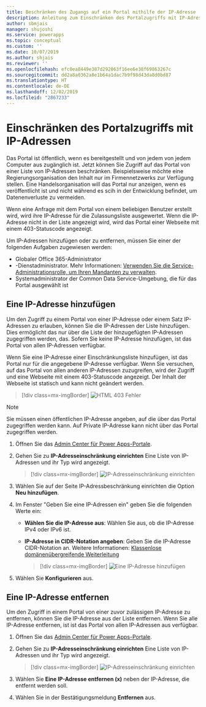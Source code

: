```yaml
---
title: Beschränken des Zugangs auf ein Portal mithilfe der IP-Adresse | MicrosoftDocs
description: Anleitung zum Einschränken des Portalzugriffs mit IP-Adressen.
author: sbmjais
manager: shujoshi
ms.service: powerapps
ms.topic: conceptual
ms.custom: ''
ms.date: 10/07/2019
ms.author: shjais
ms.reviewer: ''
ms.openlocfilehash: efc0ea8449e387d292063f16ee6e38f69863267c
ms.sourcegitcommit: dd2a8a0362a8e1b64a1dac7b9f98d43da8d0bd87
ms.translationtype: HT
ms.contentlocale: de-DE
ms.lasthandoff: 12/02/2019
ms.locfileid: "2867233"
---
```

# <a name="restrict-portal-access-by-ip-address"></a>Einschränken des Portalzugriffs mit IP-Adressen

Das Portal ist öffentlich, wenn es bereitgestellt und von jedem von jedem Computer aus zugänglich ist. Jetzt können Sie Zugriff auf das Portal von einer Liste von IP-Adressen beschränken. Beispielsweise möchte eine Regierungsorganisation den Inhalt nur im Firmennetzwerks zur Verfügung stellen. Eine Handelsorganisation will das Portal nur anzeigen, wenn es veröffentlicht ist und nicht während es scih in der Entwicklung befindet, um Datenenverluste zu vermeiden.

Wenn eine Anfrage mit dem Portal von einem beliebigen Benutzer erstellt wird, wird ihre IP-Adresse für die Zulassungsliste ausgewertet. Wenn die IP-Adresse nicht in der Liste angezeigt wird, wird das Portal einer Webseite mit einem 403-Statuscode angezeigt.

Um IP-Adressen hinzufügen oder zu entfernen, müssen Sie einer der folgenden Aufgaben zugewiesen werden:
- Globaler Office 365-Administrator 
- -Dienstadministrator. Mehr Informationen: [Verwenden Sie die Service-Administrationsrolle, um Ihren Mandanten zu verwalten](https://technet.microsoft.com/library/mt793847.aspx).  
- Systemadministrator der Common Data Service-Umgebung, die für das Portal ausgewählt ist

## <a name="add-an-ip-address"></a>Eine IP-Adresse hinzufügen

Um den Zugriff zu einem Portal von einer IP-Adresse oder einem Satz IP-Adressen zu erlauben, können Sie die IP-Adressen der Liste hinzufügen. Dies ermöglicht das nur über die Liste der hinzugefügten IP-Adressen zugegriffen werden, das. Sofern Sie keine IP-Adresse hinzufügen, ist das Portal von allen IP-Adressen verfügbar.

Wenn Sie eine IP-Adresse einer Einschränkungsliste hinzufügen, ist das Portal nur für die angegebene IP-Adresse verfügbar. Wenn Sie versuchen, auf das Portal von allen anderen IP-Adressen zuzugreifen, wird der Zugriff und eine Webseite mit einem 403-Statuscode angezeigt. Der Inhalt der Webseite ist statisch und kann nicht geändert werden.

> [!div class=mx-imgBorder]
> ![HTML 403 Fehler](../media/ip-address-page-error.png "HTML 403 Fehler")  

> [!NOTE]
> Sie müssen einen öffentlichen IP-Adresse angeben, auf die über das Portal zugegriffen werden kann. Auf Private IP-Adresse kann nicht über das Portal zugegriffen werden.

1.  Öffnen Sie das [Admin Center für Power Apps-Portale](admin-overview.md).

2.  Gehen Sie zu **IP-Adresseinschränkung einrichten** Eine Liste von IP-Adressen und ihr Typ wird angezeigt.

    > [!div class=mx-imgBorder]
    > ![IP-Adresseinschränkung einrichten](../media/set-up-ip-address-restrict.png "IP-Adresseinschränkung einrichten")

3.  Wählen Sie auf der Seite IP-Adressbeschränkung einrichten die Option **Neu hinzufügen**.

4.  Im Fenster "Geben Sie eine IP-Adressen ein" geben Sie die folgenden Werte ein:

    - **Wählen Sie die IP-Adresse aus**: Wählen Sie aus, ob die IP-Adresse IPv4 oder IPv6 ist.

    - **IP-Adresse in CIDR-Notation angeben**: Geben Sie die IP-Adresse CIDR-Notation an. Weitere Informationen: [Klassenlose domänenübergreifende Weiterleitung](https://en.wikipedia.org/wiki/Classless_Inter-Domain_Routing)

      > [!div class=mx-imgBorder]
      > ![Eine IP-Adresse hinzufügen](../media/add-ip-address.png "Eine IP-Adresse hinzufügen")    

5.  Wählen Sie **Konfigurieren** aus.

## <a name="remove-an-ip-address"></a>Eine IP-Adresse entfernen

Um den Zugriff in einem Portal von einer zuvor zulässigen IP-Adresse zu entfernen, können Sie die IP-Adresse aus der Liste entfernen. Wenn Sie alle IP-Adresse entfernen, ist ist das Portal von allen IP-Adressen aus verfügbar.

1.  Öffnen Sie das [Admin Center für Power Apps-Portale](admin-overview.md).

2.  Gehen Sie zu **IP-Adresseinschränkung einrichten** Eine Liste von IP-Adressen und ihr Typ wird angezeigt.

    > [!div class=mx-imgBorder]
    > ![IP-Adresseinschränkung einrichten](../media/set-up-ip-address-restrict.png "IP-Adresseinschränkung einrichten")

3.  Wählen Sie **Eine IP-Adresse entfernen (x)** neben der IP-Adresse, die entfernt werden soll.

4.  Wählen Sie in der Bestätigungsmeldung **Entfernen** aus.


